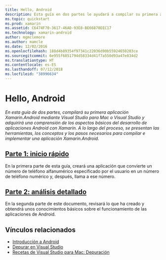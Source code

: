 ```yaml
---
title: Hello, Android
description: Esta guía en dos partes le ayudará a compilar su primera aplicación de Xamarin.Android mediante Visual Studio para Mac o Visual Studio y a comprender los aspectos básicos del desarrollo de aplicaciones de Android con Xamarin. A lo largo del proceso, le presentaremos las herramientas, los conceptos y los pasos necesarios para compilar e implementar una aplicación de Xamarin.Android.
ms.topic: quickstart
ms.prod: xamarin
ms.assetid: C6474F70-3617-46AD-93E8-BE66878EEC17
ms.technology: xamarin-android
author: mgmclemore
ms.author: mamcle
ms.date: 12/02/2016
ms.openlocfilehash: 188d4b89354f97341c22036d90b55924650203ce
ms.sourcegitcommit: 6e955f6851794d58334d41f7a550d93a47e834d2
ms.translationtype: HT
ms.contentlocale: es-ES
ms.lasthandoff: 07/12/2018
ms.locfileid: "38996634"
---
```

# <a name="hello-android"></a>Hello, Android

_En esta guía de dos partes, compilará su primera aplicación Xamarin.Android mediante Visual Studio para Mac o Visual Studio y adquirirá una comprensión de los aspectos básicos del desarrollo de aplicaciones Android con Xamarin. A lo largo del proceso, se presentan las herramientas, los conceptos y los pasos necesarios para compilar e implementar una aplicación Xamarin.Android._

##  <a name="part-1-quickstartandroidget-startedhello-androidhello-android-quickstartmd"></a>[Parte 1: inicio rápido](~/android/get-started/hello-android/hello-android-quickstart.md)

En la primera parte de esta guía, creará una aplicación que convierte un número de teléfono alfanumérico especificado por el usuario en un número de teléfono numérico y, después, llama a ese número.

##  <a name="part-2-deep-diveandroidget-startedhello-androidhello-android-deepdivemd"></a>[Parte 2: análisis detallado](~/android/get-started/hello-android/hello-android-deepdive.md)

En la segunda parte de este documento, revisará lo que ha creado y obtendrá unos conocimientos básicos sobre el funcionamiento de las aplicaciones de Android.


## <a name="related-links"></a>Vínculos relacionados

- [Introducción a Android](http://developer.android.com/training/index.html)
- [Depurar en Visual Studio](https://docs.microsoft.com/visualstudio/debugger/)
- [Recetas de Visual Studio para Mac: Depuración](https://developer.xamarin.com/recipes/cross-platform/ide/debugging/)
